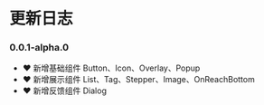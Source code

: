 # 更新日志

### 0.0.1-alpha.0

- ❤️ 新增基础组件 Button、Icon、Overlay、Popup
- ❤️ 新增展示组件 List、Tag、Stepper、Image、OnReachBottom
- ❤️ 新增反馈组件 Dialog